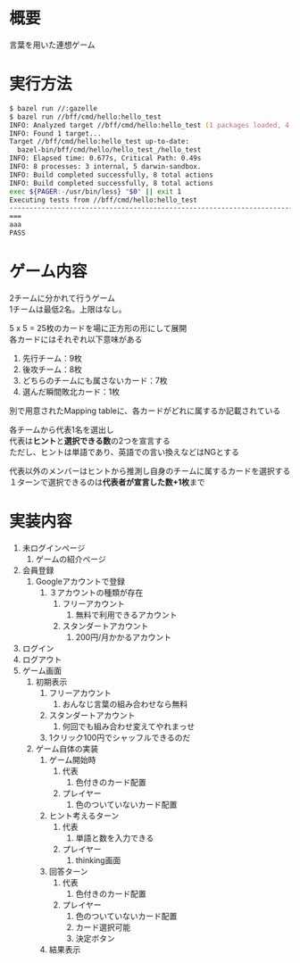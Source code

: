 # 概要
言葉を用いた連想ゲーム  

# 実行方法
```zsh
$ bazel run //:gazelle
$ bazel run //bff/cmd/hello:hello_test
INFO: Analyzed target //bff/cmd/hello:hello_test (1 packages loaded, 4 targets configured).
INFO: Found 1 target...
Target //bff/cmd/hello:hello_test up-to-date:
  bazel-bin/bff/cmd/hello/hello_test_/hello_test
INFO: Elapsed time: 0.677s, Critical Path: 0.49s
INFO: 8 processes: 3 internal, 5 darwin-sandbox.
INFO: Build completed successfully, 8 total actions
INFO: Build completed successfully, 8 total actions
exec ${PAGER:-/usr/bin/less} "$0" || exit 1
Executing tests from //bff/cmd/hello:hello_test
-----------------------------------------------------------------------------
===
aaa
PASS
```

# ゲーム内容
2チームに分かれて行うゲーム  
1チームは最低2名。上限はなし。

5 x 5 = 25枚のカードを場に正方形の形にして展開  
各カードにはそれぞれ以下意味がある
1. 先行チーム：9枚
2. 後攻チーム：8枚
3. どちらのチームにも属さないカード：7枚
4. 選んだ瞬間敗北カード：1枚

別で用意されたMapping tableに、各カードがどれに属するか記載されている  

各チームから代表1名を選出し  
代表は**ヒント**と**選択できる数**の2つを宣言する  
ただし、ヒントは単語であり、英語での言い換えなどはNGとする

代表以外のメンバーはヒントから推測し自身のチームに属するカードを選択する  
１ターンで選択できるのは**代表者が宣言した数+1枚**まで

# 実装内容
1. 未ログインページ
    1. ゲームの紹介ページ
1. 会員登録  
   1. Googleアカウントで登録  
      1. ３アカウントの種類が存在
         1. フリーアカウント  
            1. 無料で利用できるアカウント  
         1. スタンダートアカウント  
            1. 200円/月かかるアカウント  
1. ログイン  
1. ログアウト  
1. ゲーム画面  
   1. 初期表示
      1. フリーアカウント  
         1. おんなじ言葉の組み合わせなら無料
      1. スタンダートアカウント
         1. 何回でも組み合わせ変えてやれまっせ
      1. 1クリック100円でシャッフルできるのだ
   1. ゲーム自体の実装
      1. ゲーム開始時
         1. 代表
            1. 色付きのカード配置
         1. プレイヤー
            1. 色のついていないカード配置
      1. ヒント考えるターン
         1. 代表
            1. 単語と数を入力できる
         1. プレイヤー
            1. thinking画面
      1. 回答ターン
         1. 代表
            1. 色付きのカード配置
         1. プレイヤー
            1. 色のついていないカード配置
            1. カード選択可能
            1. 決定ボタン
      1. 結果表示
         
      
